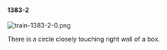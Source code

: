 #### 1383-2
![train-1383-2-0.png](https://github.com/lil-lab/nlvr/raw/master/nlvr/train/images/7/train-1383-2-0.png "train-1383-2-0.png")

There is a circle closely touching right wall of a box.